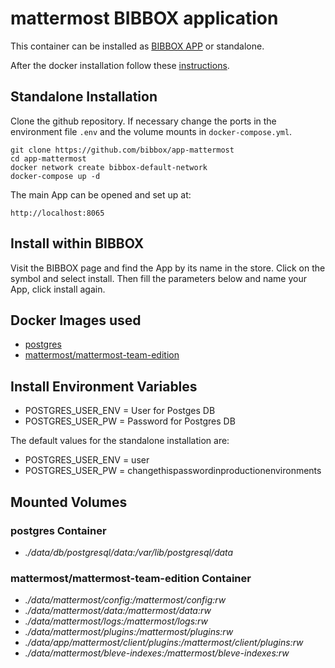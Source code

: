 # mattermost BIBBOX application

This container can be installed as [BIBBOX APP](https://bibbox.readthedocs.io/en/latest/ "BIBBOX App Store") or standalone. 

After the docker installation follow these [instructions](INSTALL-APP.md).

## Standalone Installation 

Clone the github repository. If necessary change the ports in the environment file `.env` and the volume mounts in `docker-compose.yml`.

```
git clone https://github.com/bibbox/app-mattermost
cd app-mattermost
docker network create bibbox-default-network
docker-compose up -d
```

The main App can be opened and set up at:
```
http://localhost:8065
```

## Install within BIBBOX

Visit the BIBBOX page and find the App by its name in the store. Click on the symbol and select install. Then fill the parameters below and name your App, click install again.

## Docker Images used
  - [postgres](https://hub.docker.com/r/postgres) 
  - [mattermost/mattermost-team-edition](https://hub.docker.com/r/mattermost/mattermost-team-edition) 


 
## Install Environment Variables
  - POSTGRES_USER_ENV = User for Postges DB
  - POSTGRES_USER_PW = Password for Postgres DB

  
The default values for the standalone installation are:
  - POSTGRES_USER_ENV = user
  - POSTGRES_USER_PW = changethispasswordinproductionenvironments

  
## Mounted Volumes
### postgres Container
  - *./data/db/postgresql/data:/var/lib/postgresql/data*
### mattermost/mattermost-team-edition Container
  - *./data/mattermost/config:/mattermost/config:rw*
  - *./data/mattermost/data:/mattermost/data:rw*
  - *./data/mattermost/logs:/mattermost/logs:rw*
  - *./data/mattermost/plugins:/mattermost/plugins:rw*
  - *./data/app/mattermost/client/plugins:/mattermost/client/plugins:rw*
  - *./data/mattermost/bleve-indexes:/mattermost/bleve-indexes:rw*

